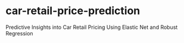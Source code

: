 # car-retail-price-prediction
Predictive Insights into Car Retail Pricing Using Elastic Net and Robust Regression
